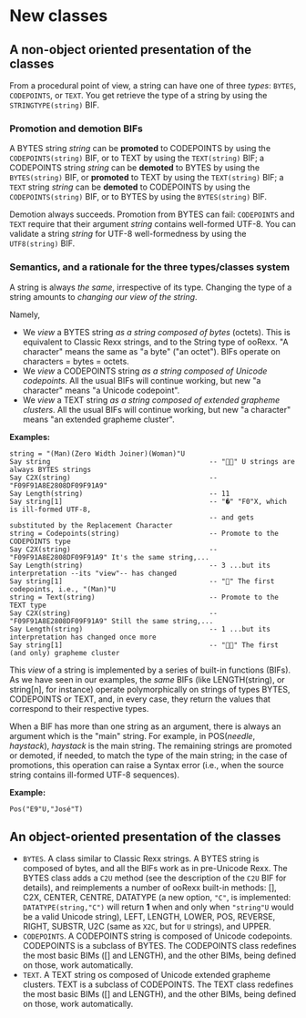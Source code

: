 # New classes

## A non-object oriented presentation of the classes

From a procedural point of view, a string can have one of three _types_: ``BYTES``, ``CODEPOINTS``, or ``TEXT``. You get retrieve the type of a string by using the ``STRINGTYPE(string)`` BIF. 

### Promotion and demotion BIFs

A BYTES string _string_ can be __promoted__ to CODEPOINTS by using the ``CODEPOINTS(string)`` BIF, or to TEXT by using the ``TEXT(string)`` BIF; a CODEPOINTS string _string_ can be __demoted__ to BYTES by using the ``BYTES(string)`` BIF, or __promoted__ to TEXT by using the ``TEXT(string)`` BIF; a ``TEXT`` string _string_ can be __demoted__ to CODEPOINTS by using the ``CODEPOINTS(string)`` BIF, or to BYTES by using the ``BYTES(string)`` BIF.

Demotion always succeeds. Promotion from BYTES can fail: ``CODEPOINTS`` and ``TEXT`` require that their argument _string_ contains well-formed UTF-8. You can validate a string _string_ for UTF-8 well-formedness by using the ``UTF8(string)`` BIF.

### Semantics, and a rationale for the three types/classes system

A string is always _the same_, irrespective of its type. Changing the type of a string amounts to _changing our view of the string_.

Namely,

* We _view_ a BYTES string _as a string composed of bytes_ (octets). This is equivalent to Classic Rexx strings, and to the String type of ooRexx. "A character" means the same as "a byte" ("an octet"). BIFs operate on characters = bytes = octets.
* We _view_ a CODEPOINTS string _as a string composed of Unicode codepoints_. All the usual BIFs will continue working, but new "a character" means "a Unicode codepoint".
* We _view_ a TEXT string _as a string composed of extended grapheme clusters_. All the usual BIFs will continue working, but new "a character" means "an extended grapheme cluster".

__Examples:__

```
string = "(Man)(Zero Width Joiner)(Woman)"U
Say string                                       -- "👨‍👩" U strings are always BYTES strings
Say C2X(string)                                  -- "F09F91A8E2808DF09F91A9"
Say Length(string)                               -- 11
Say string[1]                                    -- "�" "F0"X, which is ill-formed UTF-8,
                                                 -- and gets substituted by the Replacement Character
string = Codepoints(string)                      -- Promote to the CODEPOINTS type
Say C2X(string)                                  -- "F09F91A8E2808DF09F91A9" It's the same string,...
Say Length(string)                               -- 3 ...but its interpretation --its "view"-- has changed
Say string[1]                                    -- "👨" The first codepoints, i.e., "(Man)"U
string = Text(string)                            -- Promote to the TEXT type
Say C2X(string)                                  -- "F09F91A8E2808DF09F91A9" Still the same string,...
Say Length(string)                               -- 1 ...but its interpretation has changed once more
Say string[1]                                    -- "👨‍👩" The first (and only) grapheme cluster
```

This _view_ of a string is implemented by a series of built-in functions (BIFs). As we have seen in our examples, the _same_ BIFs (like LENGTH(string), or string[n], for instance) operate polymorphically on strings of types BYTES, CODEPOINTS or TEXT, and, in every case, they return the values that correspond to their respective types.

When a BIF has more than one string as an argument, there is always an argument which is the "main" string. For example, in POS(_needle_, _haystack_), _haystack_ is the main string. The remaining strings are  promoted or demoted, if needed, to match the type of the main string; in the case of promotions, this operation can raise a Syntax error (i.e., when the source string contains ill-formed UTF-8 sequences).

__Example:__

```
Pos("E9"U,"José"T)
```

## An object-oriented presentation of the classes

* ``BYTES``. A class similar to Classic Rexx strings. A BYTES string is composed of bytes, and all the BIFs work as in pre-Unicode Rexx. The BYTES class adds a ``C2U`` method (see the description of the ``C2U`` BIF for 
  details), and reimplements a number of ooRexx built-in methods: \[\], C2X, CENTER, CENTRE, DATATYPE (a new option, ``"C"``, is implemented: ``DATATYPE(string,"C")`` will return __1__ when and only when ``"string"U`` 
  would be a valid Unicode string), LEFT, LENGTH, LOWER, POS, REVERSE, RIGHT, SUBSTR, U2C (same as ``X2C``, but for ``U`` strings), and UPPER.
* ``CODEPOINTS``. A CODEPOINTS string is composed of Unicode codepoints. CODEPOINTS is a subclass of BYTES. The CODEPOINTS class redefines the most basic BIMs (\[\] and LENGTH), and the other BIMs, being defined on 
  those, work automatically.
* ``TEXT``. A TEXT string os composed of Unicode extended grapheme clusters. TEXT is a subclass of CODEPOINTS. The TEXT class redefines the most basic BIMs (\[\] and LENGTH), and the other BIMs, being defined on
  those, work automatically.
